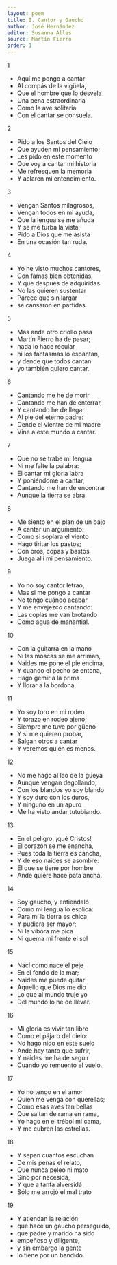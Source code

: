 ```yaml
---
layout: poem
title: I. Cantor y Gaucho
author: José Hernández
editor: Susanna Alles
source: Martín Fierro
order: 1
---
```


1
- Aquí me pongo a cantar
- Al compás de la vigüela,
- Que el hombre que lo desvela
- Una pena estraordinaria
- Como la ave solitaria
- Con el cantar se consuela.


2
- Pido a los Santos del Cielo
- Que ayuden mi pensamiento;
- Les pido en este momento
- Que voy a cantar mi historia
- Me refresquen la memoria
- Y aclaren mi entendimiento.

3
- Vengan Santos milagrosos,
- Vengan todos en mi ayuda,
- Que la lengua se me añuda
- Y se me turba la vista;
- Pido a Dios que me asista
- En una ocasión tan ruda.

4
- Yo he visto muchos cantores,
- Con famas bien obtenidas,
- Y que después de adquiridas
- No las quieren sustentar
- Parece que sin largar
- se cansaron en partidas

5
- Mas ande otro criollo pasa
- Martín Fierro ha de pasar;
- nada lo hace recular
- ni los fantasmas lo espantan,
- y dende que todos cantan
- yo también quiero cantar.

6
- Cantando me he de morir
- Cantando me han de enterrar,
- Y cantando he de llegar
- Al pie del eterno padre:
- Dende el vientre de mi madre
- Vine a este mundo a cantar.

7
- Que no se trabe mi lengua
- Ni me falte la palabra:
- El cantar mi gloria labra
- Y poniéndome a cantar,
- Cantando me han de encontrar
- Aunque la tierra se abra.

8
- Me siento en el plan de un bajo
- A cantar un argumento:
- Como si soplara el viento
- Hago tiritar los pastos;
- Con oros, copas y bastos
- Juega allí mi pensamiento.

9
- Yo no soy cantor letrao,
- Mas si me pongo a cantar
- No tengo cuándo acabar
- Y me envejezco cantando:
- Las coplas me van brotando
- Como agua de manantial.

10
- Con la guitarra en la mano
- Ni las moscas se me arriman,
- Naides me pone el pie encima,
- Y cuando el pecho se entona,
- Hago gemir a la prima
- Y llorar a la bordona.

11
- Yo soy toro en mi rodeo
- Y torazo en rodeo ajeno;
- Siempre me tuve por güeno
- Y si me quieren probar,
- Salgan otros a cantar
- Y veremos quién es menos.

12
- No me hago al lao de la güeya
- Aunque vengan degollando,
- Con los blandos yo soy blando
- Y soy duro con los duros,
- Y ninguno en un apuro
- Me ha visto andar tutubiando.

13
- En el peligro, ¡qué Cristos!
- El corazón se me enancha,
- Pues toda la tierra es cancha,
- Y de eso naides se asombre:
- El que se tiene por hombre
- Ande quiere hace pata ancha.

14
- Soy gaucho, y entiendaló
- Como mi lengua lo esplica:
- Para mí la tierra es chica
- Y pudiera ser mayor;
- Ni la víbora me pica
- Ni quema mi frente el sol

15
- Nací como nace el peje
- En el fondo de la mar;
- Naides me puede quitar
- Aquello que Dios me dio
- Lo que al mundo truje yo
- Del mundo lo he de llevar.

16
- Mi gloria es vivir tan libre
- Como el pájaro del cielo:
- No hago nido en este suelo
- Ande hay tanto que sufrir,
- Y naides me ha de seguir
- Cuando yo remuento el vuelo.

17
- Yo no tengo en el amor
- Quien me venga con querellas;
- Como esas aves tan bellas
- Que saltan de rama en rama,
- Yo hago en el trébol mi cama,
- Y me cubren las estrellas.

18
- Y sepan cuantos escuchan
- De mis penas el relato,
- Que nunca peleo ni mato
- Sino por necesidá,
- Y que a tanta alversidá
- Sólo me arrojó el mal trato

19
- Y atiendan la relación
- que hace un gaucho perseguido,
- que padre y marido ha sido
- empeñoso y diligente,
- y sin embargo la gente
- lo tiene por un bandido. 